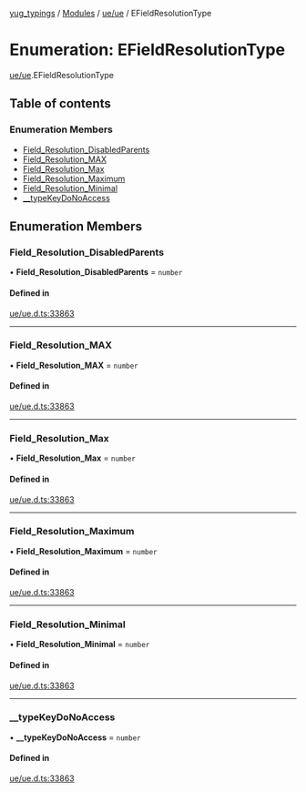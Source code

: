 [yug_typings](../README.md) / [Modules](../modules.md) / [ue/ue](../modules/ue_ue.md) / EFieldResolutionType

# Enumeration: EFieldResolutionType

[ue/ue](../modules/ue_ue.md).EFieldResolutionType

## Table of contents

### Enumeration Members

- [Field\_Resolution\_DisabledParents](ue_ue.EFieldResolutionType.md#field_resolution_disabledparents)
- [Field\_Resolution\_MAX](ue_ue.EFieldResolutionType.md#field_resolution_max)
- [Field\_Resolution\_Max](ue_ue.EFieldResolutionType.md#field_resolution_max-1)
- [Field\_Resolution\_Maximum](ue_ue.EFieldResolutionType.md#field_resolution_maximum)
- [Field\_Resolution\_Minimal](ue_ue.EFieldResolutionType.md#field_resolution_minimal)
- [\_\_typeKeyDoNoAccess](ue_ue.EFieldResolutionType.md#__typekeydonoaccess)

## Enumeration Members

### Field\_Resolution\_DisabledParents

• **Field\_Resolution\_DisabledParents** = `number`

#### Defined in

[ue/ue.d.ts:33863](https://github.com/YugMetaverse/yug_typings/blob/25cad34/ue/ue.d.ts#L33863)

___

### Field\_Resolution\_MAX

• **Field\_Resolution\_MAX** = `number`

#### Defined in

[ue/ue.d.ts:33863](https://github.com/YugMetaverse/yug_typings/blob/25cad34/ue/ue.d.ts#L33863)

___

### Field\_Resolution\_Max

• **Field\_Resolution\_Max** = `number`

#### Defined in

[ue/ue.d.ts:33863](https://github.com/YugMetaverse/yug_typings/blob/25cad34/ue/ue.d.ts#L33863)

___

### Field\_Resolution\_Maximum

• **Field\_Resolution\_Maximum** = `number`

#### Defined in

[ue/ue.d.ts:33863](https://github.com/YugMetaverse/yug_typings/blob/25cad34/ue/ue.d.ts#L33863)

___

### Field\_Resolution\_Minimal

• **Field\_Resolution\_Minimal** = `number`

#### Defined in

[ue/ue.d.ts:33863](https://github.com/YugMetaverse/yug_typings/blob/25cad34/ue/ue.d.ts#L33863)

___

### \_\_typeKeyDoNoAccess

• **\_\_typeKeyDoNoAccess** = `number`

#### Defined in

[ue/ue.d.ts:33863](https://github.com/YugMetaverse/yug_typings/blob/25cad34/ue/ue.d.ts#L33863)
